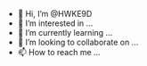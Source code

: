 - 👋 Hi, I’m @HWKE9D
- 👀 I’m interested in ...
- 🌱 I’m currently learning ...
- 💞️ I’m looking to collaborate on ...
- 📫 How to reach me ...

<!---
HWKE9D/HWKE9D is a ✨ special ✨ repository because its `README.md` (this file) appears on your GitHub profile.
You can click the Preview link to take a look at your changes.
--->
